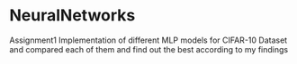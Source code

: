# NeuralNetworks

Assignment1
Implementation of different MLP models for CIFAR-10 Dataset and compared each of them and find out the best according to my findings
